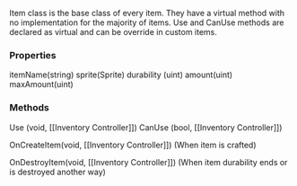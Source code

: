 Item class is the base class of every item. They have a virtual method with no implementation for the majority of items.
Use and CanUse methods are declared as virtual and can be override in custom items.

### Properties
itemName(string)
sprite(Sprite)
durability (uint)
amount(uint)
maxAmount(uint)

### Methods
Use (void, [[Inventory Controller]])
CanUse (bool, [[Inventory Controller]])

OnCreateItem(void, [[Inventory Controller]]) (When item is crafted)

OnDestroyItem(void, [[Inventory Controller]]) (When item durability ends or is destroyed another way)



